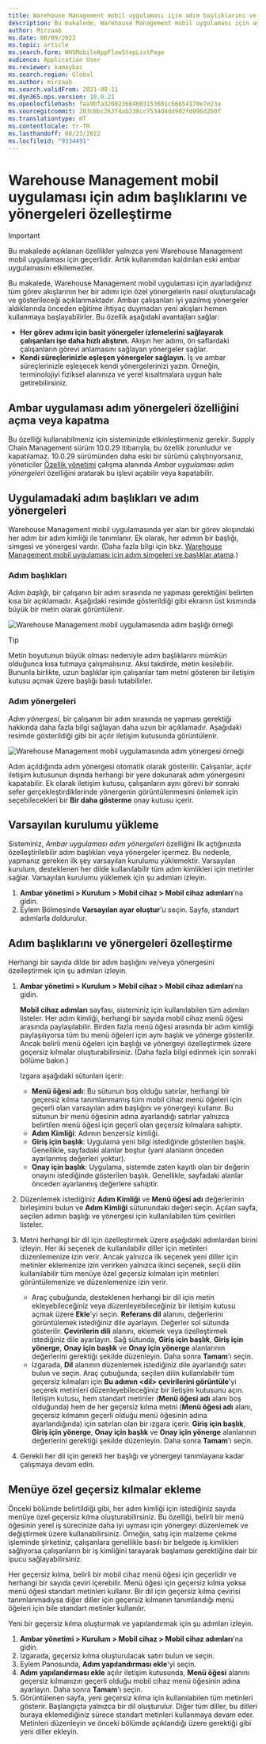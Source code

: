 ```yaml
---
title: Warehouse Management mobil uygulaması için adım başlıklarını ve yönergeleri özelleştirme
description: Bu makalede, Warehouse Management mobil uygulaması için ayarladığınız her bir görev akışının tüm adımları için özel yönergelerin nasıl oluşturulacağı ve gösterileceği açıklanmaktadır.
author: Mirzaab
ms.date: 08/09/2022
ms.topic: article
ms.search.form: WHSMobileAppFlowStepListPage
audience: Application User
ms.reviewer: kamaybac
ms.search.region: Global
ms.author: mirzaab
ms.search.validFrom: 2021-08-11
ms.dyn365.ops.version: 10.0.21
ms.openlocfilehash: faa9bfa320823664603153601c56654170e7e23a
ms.sourcegitcommit: 203c8bc263f4ab238cc7534d4dd902fd996d2b0f
ms.translationtype: HT
ms.contentlocale: tr-TR
ms.lasthandoff: 08/23/2022
ms.locfileid: "9334491"
---
```

# <a name="customize-step-titles-and-instructions-for-the-warehouse-management-mobile-app"></a>Warehouse Management mobil uygulaması için adım başlıklarını ve yönergeleri özelleştirme

> [!IMPORTANT]
> Bu makalede açıklanan özellikler yalnızca yeni Warehouse Management mobil uygulaması için geçerlidir. Artık kullanımdan kaldırılan eski ambar uygulamasını etkilemezler.

Bu makalede, Warehouse Management mobil uygulaması için ayarladığınız tüm görev akışlarının her bir adımı için özel yönergelerin nasıl oluşturulacağı ve gösterileceği açıklanmaktadır. Ambar çalışanları iyi yazılmış yönergeler aldıklarında önceden eğitime ihtiyaç duymadan yeni akışları hemen kullanmaya başlayabilirler. Bu özellik aşağıdaki avantajları sağlar:

- **Her görev adımı için basit yönergeler izlemelerini sağlayarak çalışanları işe daha hızlı alıştırın.** Akışın her adımı, ön saflardaki çalışanların görevi anlamasını sağlayan yönergeler sağlar.
- **Kendi süreçlerinizle eşleşen yönergeler sağlayın.** İş ve ambar süreçlerinizle eşleşecek kendi yönergelerinizi yazın. Örneğin, terminolojiyi fiziksel alanınıza ve yerel kısaltmalara uygun hale getirebilirsiniz.

## <a name="turn-the-warehouse-app-step-instructions-feature-on-or-off"></a>Ambar uygulaması adım yönergeleri özelliğini açma veya kapatma

Bu özelliği kullanabilmeniz için sisteminizde etkinleştirmeniz gerekir. Supply Chain Management sürüm 10.0.29 itibarıyla, bu özellik zorunludur ve kapatılamaz. 10.0.29 sürümünden daha eski bir sürümü çalıştırıyorsanız, yöneticiler [Özellik yönetimi](../../fin-ops-core/fin-ops/get-started/feature-management/feature-management-overview.md) çalışma alanında *Ambar uygulaması adım yönergeleri* özelliğini aratarak bu işlevi açabilir veya kapatabilir.

## <a name="step-titles-and-step-instructions-in-the-app"></a>Uygulamadaki adım başlıkları ve adım yönergeleri

Warehouse Management mobil uygulamasında yer alan bir görev akışındaki her adım bir adım kimliği ile tanımlanır. Ek olarak, her adımın bir başlığı, simgesi ve yönergesi vardır. (Daha fazla bilgi için bkz. [Warehouse Management mobil uygulaması için adım simgeleri ve başlıklar atama](step-icons-titles.md).)

### <a name="step-titles"></a>Adım başlıkları

*Adım başlığı*, bir çalışanın bir adım sırasında ne yapması gerektiğini belirten kısa bir açıklamadır. Aşağıdaki resimde gösterildiği gibi ekranın üst kısmında büyük bir metin olarak görüntülenir.

![Warehouse Management mobil uygulamasında adım başlığı örneği](media/wma-step-title.png "Warehouse Management mobil uygulamasında adım başlığı örneği")

> [!TIP]
> Metin boyutunun büyük olması nedeniyle adım başlıklarını mümkün olduğunca kısa tutmaya çalışmalısınız. Aksi takdirde, metin kesilebilir. Bununla birlikte, uzun başlıklar için çalışanlar tam metni gösteren bir iletişim kutusu açmak üzere başlığı basılı tutabilirler.

### <a name="step-instructions"></a>Adım yönergeleri

*Adım yönergesi*, bir çalışanın bir adım sırasında ne yapması gerektiği hakkında daha fazla bilgi sağlayan daha uzun bir açıklamadır. Aşağıdaki resimde gösterildiği gibi bir açılır iletişim kutusunda görüntülenir.

![Warehouse Management mobil uygulamasında adım yönergesi örneği](media/wma-step-instructions.png "Warehouse Management mobil uygulamasında adım yönergesi örneği")

Adım açıldığında adım yönergesi otomatik olarak gösterilir. Çalışanlar, açılır iletişim kutusunun dışında herhangi bir yere dokunarak adım yönergesini kapatabilir. Ek olarak iletişim kutusu, çalışanların aynı görevi bir sonraki sefer gerçekleştirdiklerinde yönergenin görüntülenmesini önlemek için seçebilecekleri bir **Bir daha gösterme** onay kutusu içerir.

## <a name="load-the-default-setup"></a>Varsayılan kurulumu yükleme

Sisteminiz, *Ambar uygulaması adım yönergeleri* özelliğini ilk açtığınızda özelleştirilebilir adım başlıkları veya yönergeler içermez. Bu nedenle, yapmanız gereken ilk şey varsayılan kurulumu yüklemektir. Varsayılan kurulum, desteklenen her dilde kullanılabilir tüm adım kimlikleri için metinler sağlar. Varsayılan kurulumu yüklemek için şu adımları izleyin.

1. **Ambar yönetimi \> Kurulum \> Mobil cihaz \> Mobil cihaz adımları**'na gidin.
1. Eylem Bölmesinde **Varsayılan ayar oluştur**'u seçin. Sayfa, standart adımlarla doldurulur.

## <a name="customize-step-titles-and-instructions"></a>Adım başlıklarını ve yönergeleri özelleştirme

Herhangi bir sayıda dilde bir adım başlığını ve/veya yönergesini özelleştirmek için şu adımları izleyin.

1. **Ambar yönetimi \> Kurulum \> Mobil cihaz \> Mobil cihaz adımları**'na gidin.

    **Mobil cihaz adımları** sayfası, sisteminiz için kullanılabilen tüm adımları listeler. Her adım kimliği, herhangi bir sayıda mobil cihaz menü öğesi arasında paylaşılabilir. Birden fazla menü öğesi arasında bir adım kimliği paylaşılıyorsa tüm bu menü öğeleri için aynı başlık ve yönerge gösterilir. Ancak belirli menü öğeleri için başlığı ve yönergeyi özelleştirmek üzere geçersiz kılmalar oluşturabilirsiniz. (Daha fazla bilgi edinmek için sonraki bölüme bakın.)

    Izgara aşağıdaki sütunları içerir:

    - **Menü öğesi adı**: Bu sütunun boş olduğu satırlar, herhangi bir geçersiz kılma tanımlanmamış tüm mobil cihaz menü öğeleri için geçerli olan varsayılan adım başlığını ve yönergeyi kullanır. Bu sütunun bir menü öğesinin adına ayarlandığı satırlar yalnızca belirtilen menü öğesi için geçerli olan geçersiz kılmalara sahiptir.
    - **Adım Kimliği**: Adımın benzersiz kimliği.
    - **Giriş için başlık**: Uygulama yeni bilgi istediğinde gösterilen başlık. Genellikle, sayfadaki alanlar boştur (yani alanların önceden ayarlanmış değerleri yoktur).
    - **Onay için başlık**: Uygulama, sistemde zaten kayıtlı olan bir değerin onayını istediğinde gösterilen başlık. Genellikle, sayfadaki alanlar önceden ayarlanmış değerlere sahiptir.

1. Düzenlemek istediğiniz **Adım Kimliği** ve **Menü öğesi adı** değerlerinin birleşimini bulun ve **Adım Kimliği** sütunundaki değeri seçin. Açılan sayfa, seçilen adımın başlığı ve yönergesi için kullanılabilen tüm çevirileri listeler.
1. Metni herhangi bir dil için özelleştirmek üzere aşağıdaki adımlardan birini izleyin. Her iki seçenek de kullanılabilir diller için metinleri düzenlemenize izin verir. Ancak yalnızca ilk seçenek yeni diller için metinler eklemenize izin verirken yalnızca ikinci seçenek, seçili dilin kullanılabilir tüm menüye özel geçersiz kılmaları için metinleri görüntülemenize ve düzenlemenize izin verir.

    - Araç çubuğunda, desteklenen herhangi bir dil için metin ekleyebileceğiniz veya düzenleyebileceğiniz bir iletişim kutusu açmak üzere **Ekle**'yi seçin. **Referans dil** alanını, değerlerini görüntülemek istediğiniz dile ayarlayın. Değerler sol sütunda gösterilir. **Çevirilerin dili** alanını, eklemek veya özelleştirmek istediğiniz dile ayarlayın. Sağ sütunda, **Giriş için başlık**, **Giriş için yönerge**, **Onay için başlık** ve **Onay için yönerge** alanlarının değerlerini gerektiği şekilde düzenleyin. Daha sonra **Tamam**'ı seçin.
    - Izgarada, **Dil** alanının düzenlemek istediğiniz dile ayarlandığı satırı bulun ve seçin. Araç çubuğunda, seçilen dilin kullanılabilir tüm geçersiz kılmaları için **Bu adımın &lt;dil&gt; çevirilerini görüntüle**'yi seçerek metinleri düzenleyebileceğiniz bir iletişim kutusunu açın. İletişim kutusu, hem standart metinler (**Menü öğesi adı** alanı boş olduğunda) hem de her geçersiz kılma metni (**Menü öğesi adı** alanı, geçersiz kılmanın geçerli olduğu menü öğesinin adına ayarlandığında) için satırları olan bir ızgara içerir. **Giriş için başlık**, **Giriş için yönerge**, **Onay için başlık** ve **Onay için yönerge** alanlarının değerlerini gerektiği şekilde düzenleyin. Daha sonra **Tamam**'ı seçin.

1. Gerekli her dil için gerekli her başlığı ve yönergeyi tanımlayana kadar çalışmaya devam edin.

## <a name="add-menu-specific-overrides"></a>Menüye özel geçersiz kılmalar ekleme

Önceki bölümde belirtildiği gibi, her adım kimliği için istediğiniz sayıda menüye özel geçersiz kılma oluşturabilirsiniz. Bu özelliği, belirli bir menü öğesinin yerel iş sürecinize daha iyi uyması için yönergeyi düzenlemek ve değiştirmek üzere kullanabilirsiniz. Örneğin, satış için malzeme çekme işleminde şirketiniz, çalışanlara genellikle basılı bir belgede iş kimlikleri sağlıyorsa çalışanların bir iş kimliğini tarayarak başlaması gerektiğine dair bir ipucu sağlayabilirsiniz.

Her geçersiz kılma, belirli bir mobil cihaz menü öğesi için geçerlidir ve herhangi bir sayıda çeviri içerebilir. Menü öğesi için geçersiz kılma yoksa menü öğesi standart metinleri kullanır. Bir dil için geçersiz kılma çevirisi tanımlanmadıysa diğer diller için geçersiz kılmanın tanımlandığı menü öğeleri için bile standart metinler kullanılır.

Yeni bir geçersiz kılma oluşturmak ve yapılandırmak için şu adımları izleyin.

1. **Ambar yönetimi \> Kurulum \> Mobil cihaz \> Mobil cihaz adımları**'na gidin.
1. Izgarada, geçersiz kılma oluşturulacak satırı bulun ve seçin.
1. Eylem Panosunda, **Adım yapılandırması ekle**'yi seçin.
1. **Adım yapılandırması ekle** açılır iletişim kutusunda, **Menü öğesi** alanını geçersiz kılmanızın geçerli olduğu mobil cihaz menü öğesinin adına ayarlayın. Daha sonra **Tamam**'ı seçin.
1. Görüntülenen sayfa, yeni geçersiz kılma için kullanılabilen tüm metinleri gösterir. Başlangıçta yalnızca bir dil oluşturulur. Diğer tüm diller, bu dilleri buraya eklemediğiniz sürece standart metinleri kullanmaya devam eder. Metinleri düzenleyin ve önceki bölümde açıklandığı üzere gerektiği gibi yeni diller ekleyin.
